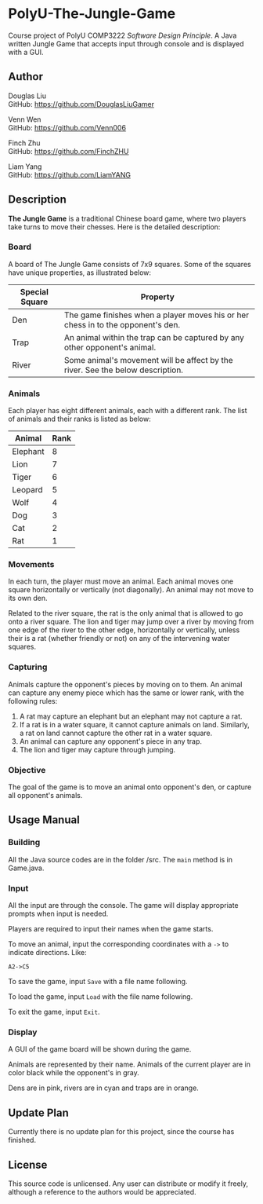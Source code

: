# PolyU-The-Jungle-Game
Course project of PolyU COMP3222 *Software Design Principle*. A Java written Jungle Game that accepts input through console and is displayed with a GUI.

## **Author**
Douglas Liu \
GitHub: <https://github.com/DouglasLiuGamer>

Venn Wen \
GitHub: <https://github.com/Venn006>

Finch Zhu \
GitHub: <https://github.com/FinchZHU>

Liam Yang \
GitHub: <https://github.com/LiamYANG>

## **Description**
**The Jungle Game** is a traditional Chinese board game, where two players take turns to move their chesses. Here is the detailed description:

### **Board**
A board of The Jungle Game consists of 7x9 squares. Some of the squares have unique properties, as illustrated below:

| Special Square | Property|
| --- | --- |
| Den | The game finishes when a player moves his or her chess in to the opponent's den. |
| Trap | An animal within the trap can be captured by any other opponent's animal. |
| River | Some animal's movement will be affect by the river. See the below description.

### **Animals**
Each player has eight different animals, each with a different rank. The list of animals and their ranks is listed as below:

| Animal | Rank |
| --- | --- |
| Elephant | 8 |
| Lion | 7 |
| Tiger | 6 |
| Leopard | 5 |
| Wolf | 4 |
| Dog | 3 |
| Cat | 2 |
| Rat | 1 |

### **Movements**
In each turn, the player must move an animal. Each animal moves one square horizontally or vertically (not diagonally). An animal may not move to its own den.

Related to the river square, the rat is the only animal that is allowed to go onto a river square. The lion and tiger may jump over a river by moving from one edge of the river to the other edge, horizontally or vertically, unless their is a rat (whether friendly or not) on any of the intervening water squares.

### **Capturing**
Animals capture the opponent's pieces by moving on to them. An animal can capture any enemy piece which has the same or lower rank, with the following rules:

1. A rat may capture an elephant but an elephant may not capture a rat.
2. If a rat is in a water square, it cannot capture animals on land. Similarly, a rat on land cannot capture the other rat in a water square.
3. An animal can capture any opponent's piece in any trap.
4. The lion and tiger may capture through jumping.

### **Objective**
The goal of the game is to move an animal onto opponent's den, or capture all opponent's animals.

## **Usage Manual**
### **Building**
All the Java source codes are in the folder /src. The `main` method is in Game.java.

### **Input**
All the input are through the console. The game will display appropriate prompts when input is needed.

Players are required to input their names when the game starts.

To move an animal, input the corresponding coordinates with a `->` to indicate directions. Like:
```
A2->C5
```

To save the game, input `Save` with a file name following.

To load the game, input `Load` with the file name following.

To exit the game, input `Exit`.

### **Display**
A GUI of the game board will be shown during the game.

Animals are represented by their name. Animals of the current player are in color black while the opponent's in gray.

Dens are in pink, rivers are in cyan and traps are in orange.

## **Update Plan**
Currently there is no update plan for this project, since the course has finished.

## **License**
This source code is unlicensed. Any user can distribute or modify it freely, although a reference to the authors would be appreciated.